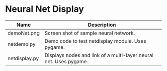 Neural Net Display  
==================

|        Name         | Description                                                |
|---------------------|------------------------------------------------------------|
|demoNet.png | Screen shot of sample neural network.|  
|netdemo.py | Demo code to test netdisplay module. Uses pygame.|  
|netdisplay.py | Displays nodes and link of a multi-layer neural net. Uses pygame.|  
